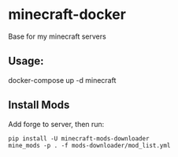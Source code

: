 # minecraft-docker
Base for my minecraft servers


Usage:
------

docker-compose up -d minecraft


Install Mods
------------
Add forge to server, then run:

    pip install -U minecraft-mods-downloader
    mine_mods -p . -f mods-downloader/mod_list.yml
